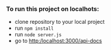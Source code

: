 ### To run this project on localhots:

- clone repository to your local project
- run ```npm install```
- run ```node server.js```
- go to <http:/localhost:3000/api-docs>
